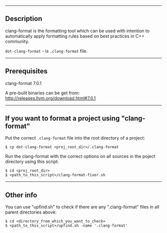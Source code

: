 --------------------------------------------------------------------------------
Description
--------------------------------------------------------------------------------

clang-format is the formatting tool which can be used with intention to automatically
apply formatting rules based on best practices in C++ community.

`dot-clang-format` - is `.clang-format` file.

--------------------------------------------------------------------------------
Prerequisites
--------------------------------------------------------------------------------

clang-format 7.0.1

A pre-built binaries can be get from:
    http://releases.llvm.org/download.html#7.0.1


--------------------------------------------------------------------------------
If you want to format a project using "clang-format"
--------------------------------------------------------------------------------

Put the correct `.clang-format` file into the root directory of a project:

    $ cp dot-clang-format <proj_root_dir>/.clang-format

Run the clang-format with the correct options on all sources in the poject
   directory using this script:

    $ cd <proj_root_dir>
    $ <path_to_this_script>/clang-format-fixer.sh


--------------------------------------------------------------------------------
Other info
--------------------------------------------------------------------------------

You can use "upfind.sh" to check if there are any ".clang-format" files in all
parent directories above:

    $ cd <directory_from_which_you_want_to_check>
    $ <path_to_this_script>/upfind.sh -name '.clang-format'

